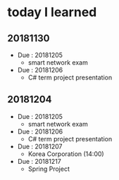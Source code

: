 # today I learned


## 20181130
* Due : 20181205
  - smart network exam
* Due : 20181206
  - C# term project presentation
  
## 20181204
* Due : 20181205
  - smart network exam
* Due : 20181206
  - C# term project presentation
* Due : 20181207
  - Korea Corporation (14:00)
* Due : 20181217
  - Spring Project
